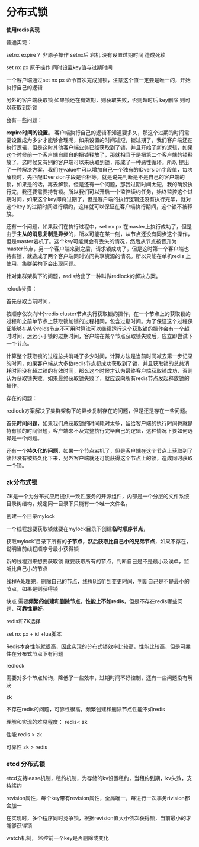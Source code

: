 # 分布式锁



**使用redis实现**

普通实现：

setnx expire？  非原子操作  setnx后 宕机 没有设置过期时间 造成死锁

set nx px   原子操作  同时设置key值与过期时间  

一个客户端通过set nx px 命令首次完成加锁，注意这个值一定要是唯一的，开始执行自己的逻辑

另外的客户端获取锁 如果锁还在有效期，则获取失败，否则超时后 key删除 则可以获取到新锁

会有一些问题：

**expire时间的设置**。 客户端执行自己的逻辑不知道要多久，那这个过期的时间需要设置成为多少才能够合理呢，如果设置的时间过短，锁过期了，我们客户端还在执行逻辑，但是这时其他客户端业务已经获取到了锁，并且开始了新的逻辑，如果这个时候前一个客户端自顾自的把锁释放了，那就相当于是把第二个客户端的锁释放了，这时候又有别的客户端可以来获取到锁，形成了一种恶性循环。所以 提出了一种解决方案，我们在value中可以增加自己一个独有的IDversion字段值，每次解锁时，先匹配IDversion字段是否相等，就是说先判断是不是自己的客户端的锁，如果是的话，再去解锁。但是还有一个问题，那我过期时间太短，我的确没执行完，我还要需要持有锁。所以我们可以开启一个监控续约任务，始终监控这个过期时间，如果这个key即将过期了，但是客户端的执行逻辑还没有执行完毕，就对这个key 的过期时间进行续约，这样就可以保证在客户端执行期间，这个锁不被释放。

还有一个问题，如果我们在执行过程中，set nx px 在master上执行成功了，但是由于**主从的消息复制是异步**的，所以可能在某一刻，从节点还没有同步这个操作，但是master宕机了。这个key可能就会有丢失的情况，然后从节点被晋升为master节点，另一个客户端来到之后，请求锁成功了，但是这时第一个客户端也持有锁，就造成了两个客户端同时访问共享资源的情况。所以只能在单机redis 上使用，集群架构下会出现问题。



针对集群架构下的问题，redis给出了一种叫做redlock的解决方案。

relock步骤：

首先获取当前时间，

按顺序依次向N个redis cluster节点执行获取锁的操作，在一个节点上的获取锁的过程和之前单节点上获取锁加锁的过程相同，包含过期时间。为了保证这个过程保证能够在某个reids节点不可用时算法可以继续运行这个获取锁的操作会有一个超时时间，远远小于锁的过期时间，客户端在某个节点获取锁失败后，应立即尝试下一个节点。

计算整个获取锁的过程总共消耗了多少时间，计算方法是当前时间减去第一步记录的时间，如果客户端从大多数redis节点都成功获取到了锁，并且获取锁的总共消耗时间没有超过锁的有效时间，那么这个时候才认为最终客户端获取锁成功，否则认为获取锁失败。如果最终获取锁失败了，就应该向所有redis节点发起释放锁的操作。

存在的问题：

redlock方案解决了集群架构下的异步复制存在的问题，但是还是存在一些问题。

首先**时间问题**，如果我们总获取锁的时间耗时太多，留给客户端的执行时间也就是持有锁的时间很短，客户端来不及完整执行完毕自己的逻辑，这种情况下要如何选择是一个问题。

还有一个**持久化的问题**，如果一个节点宕机了，但是客户端在这个节点上获取到了锁但没有被持久化下来，另外客户端就还可能获得这个节点上的锁，造成同时获取一个锁。





### zk分布式锁

ZK是一个为分布式应用提供一致性服务的开源组件，内部是一个分层的文件系统目录树结构，规定同一目录下只能有一个唯一文件名。



创建一个目录mylock

一个线程想要获取锁就要在mylock目录下创建**临时顺序节点**，

获取mylock'目录下所有的**子节点，然后获取比自己小的兄弟节点**，如果不存在，说明当前线程顺序号最小获得锁

新的线程到来想要获取锁 就要获取所有的节点，判断自己是不是最小及诶单，监听比自己小的节点

线程A处理完，删除自己的节点，线程B监听到变更时间，判断自己是不是最小的节点，如果是则获得锁



缺点 需要**频繁的创建和删除节点**，**性能上不如redis**，但是不存在redis哪些问题，**可靠性更好**。







redis和ZK选择

set nx px + id +lua脚本 

Redis本身性能就很高，因此实现的分布式锁效率比较高，性能比较高，但是可靠性在分布式节点下有问题

redlock

需要对多个节点轮询，降低了一些效率，过期时间不好控制，还有一些问题没有解决

zk

不存在redis的问题，可靠性很高，频繁创建和删除节点性能不如redis



理解和实现的难易程度： redis< zk

性能 redis > zk

可靠性 zk > redis





### etcd 分布式锁

etcd支持lease机制，租约机制，为存储的kv设置租约，当租约到期，kv失效，支持续约

revision属性，每个key带有revision属性，全局唯一，每进行一次事务rivision都会加一

在实现时，多个程序同时竞争锁，根据revision值大小依次获得锁，当前最小的才能够获得锁

watch机制， 监控前一个key是否删除或变化